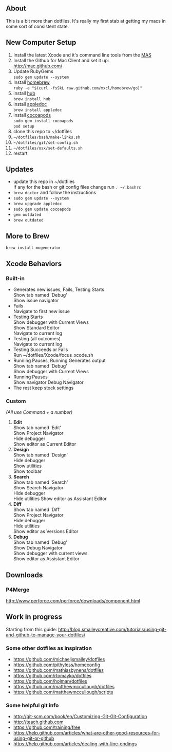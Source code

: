 About
-----
This is a bit more than dotfiles. It's really my first stab at getting my macs in some sort of consistent state. 

New Computer Setup
------------------
1. Install the latest Xcode and it's command line tools from the [MAS](https://itunes.apple.com/us/app/xcode/id497799835?mt=12)
2. Install the Github for Mac Client and set it up:  
http://mac.github.com/
3. Update RubyGems  
`sudo gem update --system`
4. Install [homebrew](http://mxcl.github.com/homebrew/)  
`ruby -e "$(curl -fsSkL raw.github.com/mxcl/homebrew/go)"`
5. install [hub](https://github.com/defunkt/hub)  
`brew install hub`
6. install [appledoc](https://github.com/tomaz/appledoc)  
`brew install appledoc`
7. install [cocoapods](http://cocoapods.org)  
`sudo gem install cocoapods`  
`pod setup`
8. clone this repo to ~/dotfiles
9. `~/dotfiles/bash/make-links.sh`
10. `~/dotfiles/git/set-config.sh`
11. `~/dotfiles/osx/set-defaults.sh`
12. restart

Updates
-------
* update this repo in ~/dotfiles  
If any for the bash or git config files change run `. ~/.bashrc`
* `brew doctor` and follow the instructions
* `sudo gem update --system`
* `brew upgrade appledoc`
* `sudo gem update cocoapods`
* `gem outdated`
* `brew outdated`

More to Brew
------------
```
brew install mogenerator
```

Xcode Behaviors
---------------
### Built-in
* Generates new issues, Fails, Testing Starts  
Show tab named 'Debug'  
Show issue navigator
* Fails  
Navigate to first new issue
* Testing Starts  
Show debugger with Current Views  
Show Standard Editor  
Navigate to current log
* Testing (all outcomes)  
Navigate to current log
* Testing Succeeds or Fails  
Run ~/dotfiles/Xcode/focus_xcode.sh
* Running Pauses, Running Generates output  
Show tab named 'Debug'  
Show debugger with Current Views
* Running Pauses  
Show navigator Debug Navigator
* The rest keep stock settings

### Custom
_(All use Command + a number)_

1. **Edit**  
Show tab named 'Edit'  
Show Project Navigator  
Hide debugger  
Show editor as Current Editor
2. **Design**  
Show tab named 'Design'  
Hide debugger  
Show utilities  
Show toolbar
3. **Search**  
Show tab named 'Search'  
Show Search Navigator  
Hide debugger  
Hide utilities
Show editor as Assistant Editor
4. **Diff**  
Show tab named 'Diff'  
Show Project Navigator  
Hide debugger  
Hide utilities  
Show editor as Versions Editor
5. **Debug**  
Show tab named 'Debug'  
Show Debug Navigator  
Show debugger with current views  
Show editor as Assistant Editor




Downloads
---------

### P4Merge
http://www.perforce.com/perforce/downloads/component.html


Work in progress
----------------

Starting from this guide:
http://blog.smalleycreative.com/tutorials/using-git-and-github-to-manage-your-dotfiles/


### Some other dotfiles as inspiration

* https://github.com/michaeljsmalley/dotfiles
* https://github.com/pithyless/homeconfig
* https://github.com/mathiasbynens/dotfiles
* https://github.com/rtomayko/dotfiles
* https://github.com/holman/dotfiles
* https://github.com/matthewmccullough/dotfiles
* https://github.com/matthewmccullough/scripts

### Some helpful git info

* http://git-scm.com/book/en/Customizing-Git-Git-Configuration
* http://teach.github.com
* https://github.com/training/free
* https://help.github.com/articles/what-are-other-good-resources-for-using-git-or-github
* https://help.github.com/articles/dealing-with-line-endings
